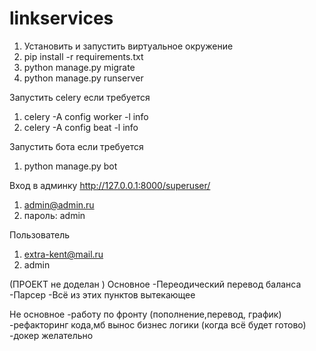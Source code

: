 # linkservices

1. Установить и запустить виртуальное окружение
2. pip install -r requirements.txt
3. python manage.py migrate
4. python manage.py runserver

Запустить celery если требуется
1. celery -A config worker -l info
2. celery -A config beat -l info

Запустить бота если требуется
1. python manage.py bot


Вход в админку http://127.0.0.1:8000/superuser/ 
1. admin@admin.ru
2. пароль: admin

Пользователь
1. extra-kent@mail.ru
2. admin

(ПРОЕКТ не доделан )
Основное
-Переодический перевод баланса
-Парсер
-Всё из этих пунктов вытекающее

Не основное
-работу по фронту (пополнение,перевод, график)
-рефакторинг кода,мб вынос бизнес логики (когда всё будет готово)
-докер желательно




